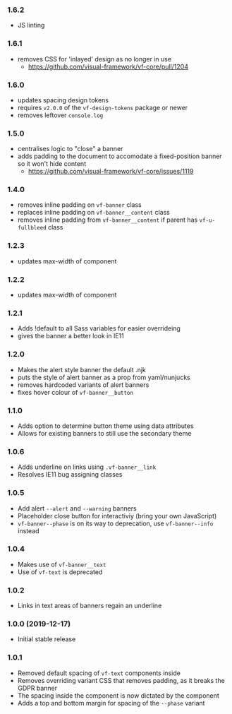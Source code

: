 ### 1.6.2

* JS linting

### 1.6.1

* removes CSS for 'inlayed' design as no longer in use
  * https://github.com/visual-framework/vf-core/pull/1204

### 1.6.0

* updates spacing design tokens
* requires `v2.0.0` of the `vf-design-tokens` package or newer
* removes leftover `console.log`

### 1.5.0

* centralises logic to "close" a banner
* adds padding to the document to accomodate a fixed-position banner so it won't hide content
  - https://github.com/visual-framework/vf-core/issues/1119

### 1.4.0

* removes inline padding on `vf-banner` class
* replaces inline padding on `vf-banner__content` class
* removes inline padding from `vf-banner__content` if parent has `vf-u-fullbleed` class

### 1.2.3

* updates max-width of component

### 1.2.2

* updates max-width of component

### 1.2.1

* Adds !default to all Sass variables for easier overrideing
* gives the banner a better look in IE11

### 1.2.0

* Makes the alert style banner the default .njk
* puts the style of alert banner as a prop from yaml/nunjucks
* removes hardcoded variants of alert banners
* fixes hover colour of `vf-banner__button`

### 1.1.0

* Adds option to determine button theme using data attributes
* Allows for existing banners to still use the secondary theme

### 1.0.6

* Adds underline on links using `.vf-banner__link`
* Resolves IE11 bug assigning classes

### 1.0.5

* Add alert `--alert` and `--warning` banners
* Placeholder close button for interactiviy (bring your own JavaScript)
* `vf-banner--phase` is on its way to deprecation, use `vf-banner--info` instead

### 1.0.4

* Makes use of `vf-banner__text`
* Use of `vf-text` is deprecated

### 1.0.2

* Links in text areas of banners regain an underline

### 1.0.0 (2019-12-17)

* Initial stable release

### 1.0.1

* Removed default spacing of `vf-text` components inside
* Removes overriding variant CSS that removes padding, as it breaks the GDPR banner
* The spacing inside the component is now dictated by the component
* Adds a top and bottom margin for spacing of the `--phase` variant
